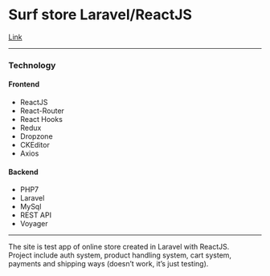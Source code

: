 <h1>Surf store Laravel/ReactJS</h1>
<a href="http://surf-store-1.herokuapp.com/">Link</a>
<hr>
<h3>Technology</h3>
<h4>Frontend</h4>
<ul>
<li>ReactJS</li>
<li>React-Router</li>
<li>React Hooks</li>
<li>Redux</li>
<li>Dropzone</li>
<li>CKEditor</li>
<li>Axios</li>
</ul>
<h4>Backend</h4>
<ul>
<li>PHP7</li>
<li>Laravel</li>
<li>MySql</li>
<li>REST API</li>
<li>Voyager</li>
</ul>
<hr>
<p>
The site is test app of online store created in Laravel with ReactJS. 
<br>
Project include auth system, product handling system, cart system, payments and shipping ways (doesn’t work, it’s just testing).

</p>
